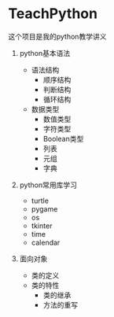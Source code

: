# TeachPython
这个项目是我的python教学讲义

1. python基本语法
    * 语法结构
        - 顺序结构
        - 判断结构
        - 循环结构
    * 数据类型
        - 数值类型
        - 字符类型
        - Boolean类型
        - 列表
        - 元组
        - 字典
2. python常用库学习
    * turtle
    * pygame
    * os
    * tkinter
    * time
    * calendar

3. 面向对象
    * 类的定义
    * 类的特性
        - 类的继承
        - 方法的重写
